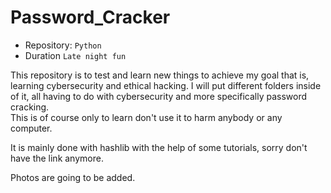 # Password_Cracker

- Repository: `Python`
- Duration `Late night fun`  

This repository is to test and learn new things to achieve my goal that is, learning cybersecurity and ethical hacking. 
I will put different folders inside of it, all having to do with cybersecurity and more specifically password cracking.  
This is of course only to learn don't use it to harm anybody or any computer. 


It is mainly done with hashlib with the help of some tutorials, sorry don't have the link anymore.

Photos are going to be added.

